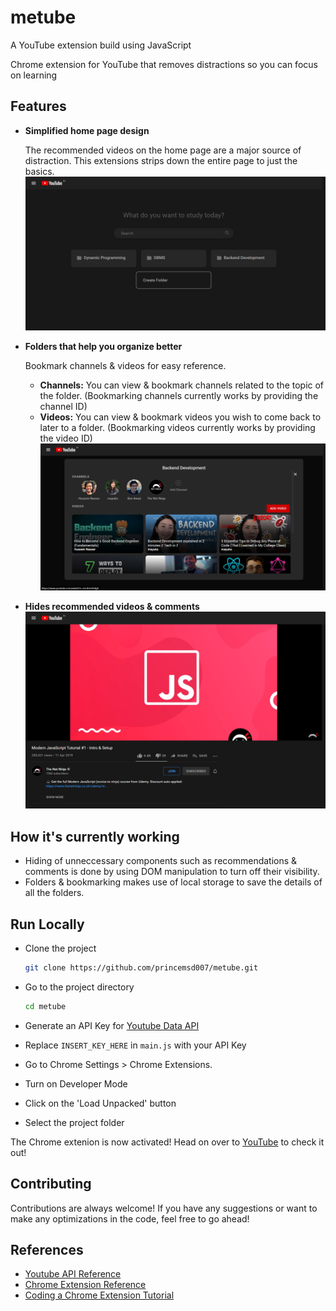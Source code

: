 # metube
A YouTube extension build using JavaScript


Chrome extension for YouTube that removes distractions so you can focus on learning



## Features

- **Simplified home page design**
    
    The recommended videos on the home page are a major source of distraction. This extensions strips down the entire page to just the basics.
    ![App Screenshot](https://raw.githubusercontent.com/SakshiUppoor/youtube-zen-mode/master/media/Screenshot_1.png?token=ALCSI2WAUTR2RE6NOQ7ZFXTBCFH7W)
- **Folders that help you organize better**

    Bookmark channels & videos for easy reference. 
    - **Channels:** You can view & bookmark channels related to the topic of the folder. (Bookmarking channels currently works by providing the channel ID)
    - **Videos:** You can view & bookmark videos you wish to come back to later to a folder. (Bookmarking videos currently works by providing the video ID)
    ![App Screenshot](https://raw.githubusercontent.com/SakshiUppoor/youtube-zen-mode/master/media/Screenshot_2.png?token=ALCSI2WPE3BDZ2UODPUIXFLBCFIBO)
- **Hides recommended videos & comments**
    ![App Screenshot](https://raw.githubusercontent.com/SakshiUppoor/youtube-zen-mode/master/media/Screenshot_3.png?token=ALCSI2RCHSKFJ73M7XMZEE3BCFIC6)

## How it's currently working

- Hiding of unneccessary components such as recommendations & comments is done by using DOM manipulation to turn off their visibility.
- Folders & bookmarking makes use of local storage to save the details of all the folders.

## Run Locally

- Clone the project
    ```bash
    git clone https://github.com/princemsd007/metube.git
    ```

- Go to the project directory

    ```bash
    cd metube
    ```
- Generate an API Key for [Youtube Data API](https://console.cloud.google.com/apis/library/youtube.googleapis.com?project=midyear-spot-321704)
- Replace `INSERT_KEY_HERE` in `main.js` with your API Key 
- Go to Chrome Settings > Chrome Extensions.
- Turn on Developer Mode
- Click on the 'Load Unpacked' button
- Select the project folder

The Chrome extenion is now activated! Head on over to [YouTube](https://www.youtube.com/) to check it out!
## Contributing

Contributions are always welcome!
If you have any suggestions or want to make any optimizations in the code, feel free to go ahead!

  
## References

 - [Youtube API Reference](https://developers.google.com/youtube/v3)
 - [Chrome Extension Reference](https://developer.chrome.com/docs/extensions/mv3/getstarted/)
 - [Coding a Chrome Extension Tutorial](https://www.youtube.com/watch?v=zHIryKuhYA4&t=245s)

  
